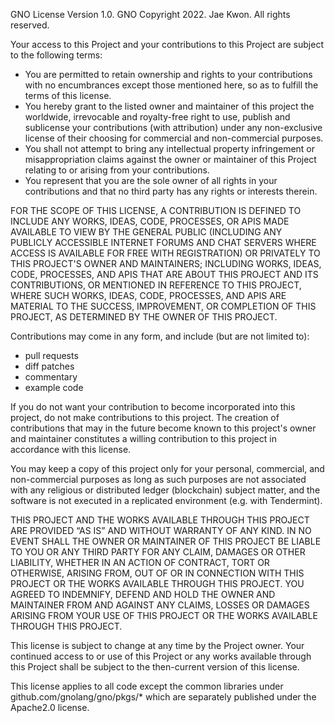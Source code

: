 GNO License Version 1.0.
GNO Copyright 2022.  Jae Kwon.  All rights reserved.

Your access to this Project and your contributions to this Project are subject
to the following terms:

 * You are permitted to retain ownership and rights to your contributions with
   no encumbrances except those mentioned here, so as to fulfill the terms of
   this license.
 * You hereby grant to the listed owner and maintainer of this project the
   worldwide, irrevocable and royalty-free right to use, publish and sublicense
   your contributions (with attribution) under any non-exclusive license of
   their choosing for commercial and non-commercial purposes.
 * You shall not attempt to bring any intellectual property infringement or
   misappropriation claims against the owner or maintainer of this Project
   relating to or arising from your contributions.
 * You represent that you are the sole owner of all rights in your
   contributions and that no third party has any rights or interests therein.

FOR THE SCOPE OF THIS LICENSE, A CONTRIBUTION IS DEFINED TO INCLUDE ANY WORKS,
IDEAS, CODE, PROCESSES, OR APIS MADE AVAILABLE TO VIEW BY THE GENERAL PUBLIC
(INCLUDING ANY PUBLICLY ACCESSIBLE INTERNET FORUMS AND CHAT SERVERS WHERE
ACCESS IS AVAILABLE FOR FREE WITH REGISTRATION) OR PRIVATELY TO THIS PROJECT'S
OWNER AND MAINTAINERS; INCLUDING WORKS, IDEAS, CODE, PROCESSES, AND APIS THAT
ARE ABOUT THIS PROJECT AND ITS CONTRIBUTIONS, OR MENTIONED IN REFERENCE TO THIS
PROJECT, WHERE SUCH WORKS, IDEAS, CODE, PROCESSES, AND APIS ARE MATERIAL TO THE
SUCCESS, IMPROVEMENT, OR COMPLETION OF THIS PROJECT, AS DETERMINED BY THE OWNER
OF THIS PROJECT.

Contributions may come in any form, and include (but are not limited to):

 * pull requests
 * diff patches
 * commentary
 * example code

If you do not want your contribution to become incorporated into this project,
do not make contributions to this project. The creation of contributions that
may in the future become known to this project's owner and maintainer
constitutes a willing contribution to this project in accordance with this
license.

You may keep a copy of this project only for your personal, commercial, and
non-commercial purposes as long as such purposes are not associated with any
religious or distributed ledger (blockchain) subject matter, and the software
is not executed in a replicated environment (e.g. with Tendermint).

THIS PROJECT AND THE WORKS AVAILABLE THROUGH THIS PROJECT ARE PROVIDED “AS IS”
AND WITHOUT WARRANTY OF ANY KIND. IN NO EVENT SHALL THE OWNER OR MAINTAINER OF
THIS PROJECT BE LIABLE TO YOU OR ANY THIRD PARTY FOR ANY CLAIM, DAMAGES OR
OTHER LIABILITY, WHETHER IN AN ACTION OF CONTRACT, TORT OR OTHERWISE, ARISING
FROM, OUT OF OR IN CONNECTION WITH THIS PROJECT OR THE WORKS AVAILABLE THROUGH
THIS PROJECT.  YOU AGREED TO INDEMNIFY, DEFEND AND HOLD THE OWNER AND
MAINTAINER FROM AND AGAINST ANY CLAIMS, LOSSES OR DAMAGES ARISING FROM YOUR USE
OF THIS PROJECT OR THE WORKS AVAILABLE THROUGH THIS PROJECT.

This license is subject to change at any time by the Project owner.  Your
continued access to or use of this Project or any works available through this
Project shall be subject to the then-current version of this license.

This license applies to all code except the common libraries under
github.com/gnolang/gno/pkgs/\* which are separately published under the
Apache2.0 license.
